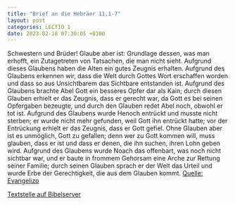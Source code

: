 ```yaml
---
title: "Brief an die Hebräer 11,1-7"
layout: post
categories: LECTIO 1
date: 2023-02-18 07:30:05 +0100
---
```

Schwestern und Brüder! Glaube aber ist: Grundlage dessen, was man erhofft, ein Zutagetreten von Tatsachen, die man nicht sieht.
Aufgrund dieses Glaubens haben die Alten ein gutes Zeugnis erhalten.
Aufgrund des Glaubens erkennen wir, dass die Welt durch Gottes Wort erschaffen worden und dass so aus Unsichtbarem das Sichtbare entstanden ist.
Aufgrund des Glaubens brachte Abel Gott ein besseres Opfer dar als Kain; durch diesen Glauben erhielt er das Zeugnis, dass er gerecht war, da Gott es bei seinen Opfergaben bezeugte, und durch den Glauben redet Abel noch, obwohl er tot ist.
Aufgrund des Glaubens wurde Henoch entrückt und musste nicht sterben; er wurde nicht mehr gefunden, weil Gott ihn entrückt hatte; vor der Entrückung erhielt er das Zeugnis, dass er Gott gefiel.
Ohne Glauben aber ist es unmöglich, Gott zu gefallen; denn wer zu Gott kommen will, muss glauben, dass er ist und dass er denen, die ihn suchen, ihren Lohn geben wird.
Aufgrund des Glaubens wurde Noach das offenbart, was noch nicht sichtbar war, und er baute in frommem Gehorsam eine Arche zur Rettung seiner Familie; durch seinen Glauben sprach er der Welt das Urteil und wurde Erbe der Gerechtigkeit, die aus dem Glauben kommt.
[Quelle: Evangelizo](https://evangeliumtagfuertag.org/DE/gospel)

[Textstelle auf Bibelserver](https://www.bibleserver.com/EU/Hebräer11,1-7)
